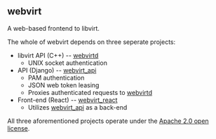 webvirt
-------

A web-based frontend to libvirt.

The whole of webvirt depends on three seperate projects:

- libvirt API (C++) -- [webvirtd](https://github.com/kevr/webvirtd)
    - UNIX socket authentication
- API (Django) -- [webvirt_api](https://github.com/kevr/webvirt_api)
    - PAM authentication
    - JSON web token leasing
    - Proxies authenticated requests to [webvirtd](https://github.com/kevr/webvirtd)
- Front-end (React) -- [webvirt_react](https://github.com/kevr/webvirt_react?target=_blank)
    - Utilizes [webvirt_api](https://github.com/kevr/webvirt_api) as a back-end

All three aforementioned projects operate under the
[Apache 2.0 open license](https://www.apache.org/licenses/LICENSE-2.0).
